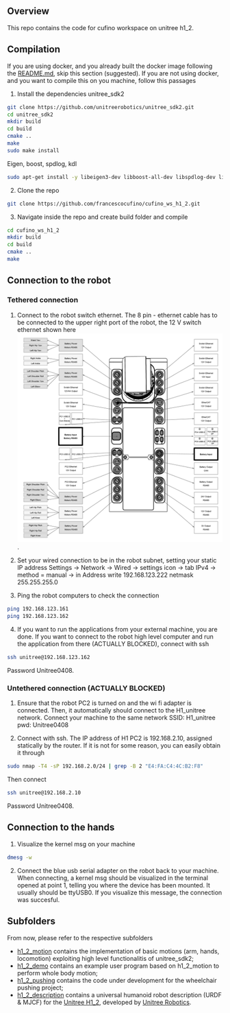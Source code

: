 <!-- GETTING STARTED -->
## Overview
This repo contains the code for cufino workspace on unitree h1_2.


## Compilation
If you are using docker, and you already built the docker image following the [README.md](./../README.md), skip this section (suggested). If you are not using docker, and you want to compile this on you machine, follow this passages

1. Install the dependencies
unitree_sdk2
```bash
git clone https://github.com/unitreerobotics/unitree_sdk2.git
cd unitree_sdk2
mkdir build
cd build
cmake ..
make
sudo make install
```
Eigen, boost, spdlog, kdl
```bash
sudo apt-get install -y libeigen3-dev libboost-all-dev libspdlog-dev liborocos-kdl-dev libkdl-parser-dev
```

2. Clone the repo
```sh
git clone https://github.com/francescocufino/cufino_ws_h1_2.git
```

3. Navigate inside the repo and create build folder and compile
```sh
cd cufino_ws_h1_2
mkdir build
cd build
cmake ..
make
```

## Connection to the robot
### Tethered connection
1. Connect to the robot switch ethernet. The 8 pin - ethernet cable has to be connected to the upper right port of the robot, the 12 V switch ethernet shown here ![scheme](./images/h1_2_interfaces.png "Interfaces").

2. Set your wired connection to be in the robot subnet, setting your static IP address
Settings -> Network -> Wired -> settings icon -> tab IPv4 -> method = manual -> in Address write 192.168.123.222 netmask 255.255.255.0

3. Ping the robot computers to check the connection
```sh
ping 192.168.123.161
ping 192.168.123.162
```

4. If you want to run the applications from your external machine, you are done. If you want to connect to the robot high level computer and run the application from there (ACTUALLY BLOCKED), connect with ssh
```sh
ssh unitree@192.168.123.162
```
Password Unitree0408.

### Untethered connection (ACTUALLY BLOCKED)
1. Ensure that the robot PC2 is turned on and the wi fi adapter is connected. Then, it automatically should connect to the H1_unitree network. Connect your machine to the same network
SSID: H1_unitree
pwd: Unitree0408


2. Connect with ssh. The IP address of H1 PC2 is 192.168.2.10, assigned statically by the router.
If it is not for some reason, you can easily obtain it through
```sh
sudo nmap -T4 -sP 192.168.2.0/24 | grep -B 2 "E4:FA:C4:4C:B2:F8"
```
Then connect
```sh
ssh unitree@192.168.2.10
```
Password Unitree0408.

## Connection to the hands
1. Visualize the kernel msg on your machine
```sh
dmesg -w
```

2. Connect the blue usb serial adapter on the robot back to your machine. When connecting, a kernel msg should be visualized in the terminal opened at point 1, telling you where the device has been mounted. It usually should be ttyUSB0. If you visualize this message, the connection was succesful.



## Subfolders
From now, please refer to the respective subfolders
- [h1_2_motion](https://github.com/francescocufino/cufino_ws_h1_2/tree/main/h1_2_motion) contains the implementation of basic motions (arm, hands, locomotion) exploiting high level functionalitis of unitree_sdk2;
- [h1_2_demo](https://github.com/francescocufino/cufino_ws_h1_2/tree/main/h1_2_demo) contains an example user program based on h1_2_motion to perform whole body motion;
- [h1_2_pushing](https://github.com/francescocufino/cufino_ws_h1_2/tree/main/h1_2_pushing) contains the code under development for the wheelchair pushing project;
- [h1_2_description](https://github.com/francescocufino/cufino_ws_h1_2/tree/main/h1_2_description) contains a universal humanoid robot description (URDF & MJCF) for the [Unitree H1_2](https://www.unitree.com/h1), developed by [Unitree Robotics](https://www.unitree.com/).

   
   
   
   
   
   
   
   
   
   
   
   
   
   

